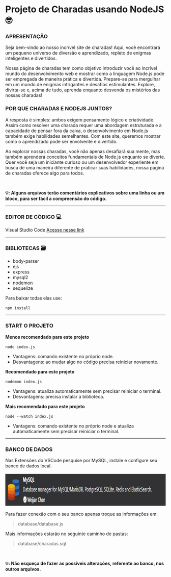 # Projeto de Charadas usando NodeJS 🤓
<h3>
  APRESENTAÇÃO
</h3>
<p>
  Seja bem-vindo ao nosso incrível site de charadas! Aqui, você encontrará um pequeno universo de diversão e aprendizado, repleto de enigmas inteligentes e divertidos.
  
  Nossa página de charadas tem como objetivo introduzir você ao incrível mundo do desenvolvimento web e mostrar como a linguagem Node.js pode ser empregada de maneira prática e divertida.
  Prepare-se para mergulhar em um mundo de enigmas intrigantes e desafios estimulantes. Explore, divirta-se e, acima de tudo, aprenda enquanto desvenda os mistérios das nossas charadas!
</p>

<h3>
  POR QUE CHARADAS E NODEJS JUNTOS?
</h3>
<p>
  A resposta é simples: ambos exigem pensamento lógico e criatividade. Assim como resolver uma charada requer uma abordagem estruturada e a 
  capacidade de pensar fora da caixa, o desenvolvimento em Node.js também exige habilidades semelhantes. Com este site, queremos mostrar como o aprendizado pode ser envolvente e divertido.
  
  Ao explorar nossas charadas, você não apenas desafiará sua mente, mas também aprenderá conceitos fundamentais de Node.js enquanto se diverte. Quer você seja um iniciante curioso ou um 
  desenvolvedor experiente em busca de uma maneira diferente de praticar suas habilidades, nossa página de charadas oferece algo para todos.
  
  <br>
  
 **💡: Alguns arquivos terão comentários explicativos sobre uma linha ou um bloco, para ser fácil a compreensão do código.**

</p>

<hr>

<h3>
  EDITOR DE CÓDIGO 💻
</h3>

<p>
  Visual Studio Code
  <a href="https://code.visualstudio.com/" target="blank">
    Acesse nesse link
  </a>
</p>

<hr>
  
<h3>
  BIBLIOTECAS 🗃️
</h3>

<ul>
  <li>body-parser</li>
  <li>ejs</li>
  <li>express</li>
  <li>mysql2</li>
  <li>nodemon</li>
  <li>sequelize</li>
</ul>

<p>
  Para baixar todas elas use:

  ```
  npm install
  ```

</p>

<hr>

<h3>
  START O PROJETO
</h3>

<p>
  
  **Menos recomendado para este projeto**
  
  ```
  node index.js
  ```

  <ul>
    <li>Vantagens: comando existente no próprio node.</li>
    <li>Desvantagens: ao mudar algo no código precisa reiniciar novamente.</li>
  </ul>

  **Recomendado para este projeto**

  ```
  nodemon index.js
  ```

  <ul>
    <li>Vantagens: atualiza automaticamente sem precisar reiniciar o terminal.</li>
    <li>Desvantagens: precisa instalar a biblioteca.</li>    
  </ul>

  **Mais recomendado para este projeto**

  ```
  node --watch index.js
  ```

  <ul>
    <li>Vantagens: comando existente no próprio node e atualiza automaticamente sem precisar reiniciar o terminal.</li>
  </ul>
  
</p>

<hr>

<h3>
  BANCO DE DADOS
</h3>

<p>
  Nas Extensões do VSCode pesquise por MySQL, instale e configure seu banco de dados local.
  <br>
  <br>
  <a href="https://github.com/anacecilia-hb/charadas-node">
    <img height="100em" src="db_usado.png" alt="database-mysql">
  </a>

  Para fazer conexão com o seu banco apenas troque as informações em:
  
  >database/database.js
  
  Mais informações estarão no seguinte caminho de pastas:
  
  >database/charadas.sql

  <br>
  
  **💡: Não esqueça de fazer as possíveis alterações, referente ao banco, nos outros arquivos.**
  
</p>
